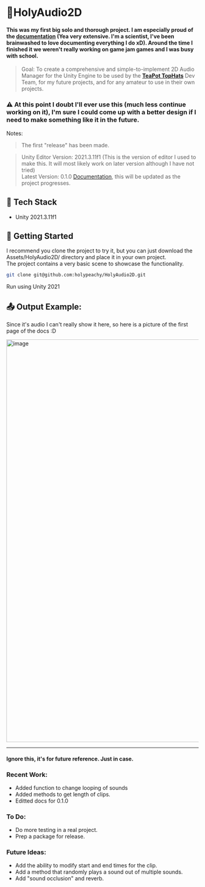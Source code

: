 # 🍑HolyAudio2D
#### This was my first big solo and thorough project. I am especially proud of the [documentation](https://docs.google.com/document/d/1NnbtP8w3GX-GcGULysWSbU4jnxgUk0piskP12fAMbic/edit?usp=sharing) (Yea very extensive. I'm a scientist, I've been brainwashed to love documenting everything I do xD). Around the time I finished it we weren't really working on game jam games and I was busy with school.
> Goal: To create a comprehensive and simple-to-implement 2D Audio Manager for the Unity Engine to be used by the <a href="https://github.com/TeaPot-TopHats"><strong>TeaPot TopHats</strong></a> Dev Team, for my future projects, and for any amateur to use in their own projects.  

### ⚠️ At this point I doubt I'll ever use this (much less continue working on it), I'm sure I could come up with a better design if I need to make something like it in the future.

Notes:
> The first "release" has been made.

> Unity Editor Version: 2021.3.11f1 (This is the version of editor I used to make this. It will most likely work on later version although I have not tried)  
> Latest Version: 0.1.0
[Documentation](https://docs.google.com/document/d/1NnbtP8w3GX-GcGULysWSbU4jnxgUk0piskP12fAMbic/edit?usp=sharing), this will be updated as the project progresses.  

## 🧰 Tech Stack
- Unity 2021.3.11f1

## 🚀 Getting Started
I recommend you clone the project to try it, but you can just download the Assets/HolyAudio2D/ directory and place it in your own project.  
The project contains a very basic scene to showcase the functionality.
```bash
git clone git@github.com:holypeachy/HolyAudio2D.git
```
Run using Unity 2021

## 📤 Output Example:
Since it's audio I can't really show it here, so here is a picture of the first page of the docs :D  

<img width="812" height="1054" alt="image" src="https://github.com/user-attachments/assets/10543326-8a0e-4fed-99bd-4f137650af80" />  

 ---
#### Ignore this, it's for future reference. Just in case.
### Recent Work: 
- Added function to change looping of sounds
- Added methods to get length of clips.
- Editted docs for 0.1.0

### To Do: 
- Do more testing in a real project.
- Prep a package for release.

### Future Ideas:
- Add the ability to modify start and end times for the clip.
- Add a method that randomly plays a sound out of multiple sounds.
- Add "sound occlusion" and reverb.
